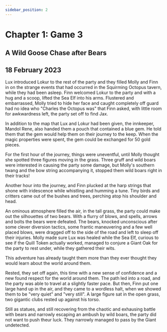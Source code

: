 ```yaml
---
sidebar_position: 2
---
```


# Chapter 1: Game 3

## A Wild Goose Chase after Bears 

## 18 February 2023

Lux introduced Lokur to the rest of the party and they filled Molly and Finn in on the strange events that had occurred in the Squirming Octopus tavern, while they had been asleep. Finn welcomed Lokur to the party and with a hug and a scoop, lifted the Sea Elf into his arms. Flustered and embarrassed, Molly tried to hide her face and caught completely off guard had no idea who "Charles the Octopus was" that Finn asked, with little room for awkwardness left, the party set off to find Jax. 

In addition to the map that Lux and Lokur had been given, the innkeeper, Mandol Rene, also handed them a pouch that contained a blue gem. He told them that the gem would help them on their journey to the keep. When the magic properties were spent, the gem could be exchanged for 50 gold pieces.

For the first hour of the journey, things were uneventful, until Molly thought she spotted three figures moving in the grass. Three gruff and wild boars were interested in causing the party some damage, but Molly's southern twang and the bow string accompanying it, stopped them wild boars right in their tracks!

Another hour into the journey, and Finn plucked at the harp strings that shone with iridescence while whistling and humming a tune. Tiny birds and critters came out of the bushes and trees, perching atop his shoulder and head.

An ominous atmosphere filled the air, in the tall grass, the party could make out the silhouettes of two bears. With a flurry of blows, and spells, arrows and bolts the bears were defeated. The bears, knocked unconscious after some clever diversion tactics, some frantic maneuvering and a few well placed blows, were dragged off to the side of the road and left to sleep off their injuries. Molly made sure Lux was healed while the Sea Elf, curious to see if the Quill Token actually worked, managed to conjure a Giant Oak for the party to rest under, while they gathered their wits.

This adventure has already taught them more than they ever thought they would learn about the world around them. 

Rested, they set off again, this time with a new sense of confidence and a new found respect for the world around them. The path led into a road, and the party was able to travel at a slightly faster pace. But then, Finn put one large hand up in the air, and they came to a wordless halt, when we showed them to be "very quiet" and "very still". A large figure sat in the open grass, two gigantic clubs rested up against his torso. 

Still as statues, and still recovering from the chaotic and exhausing battle with bears and narrowly escaping an ambush by wild boars, the party did not want to push theur luck. They narrowly managed to pass by the Giant undetected.

<!-- Sign that we are to interpret can be shown here -->